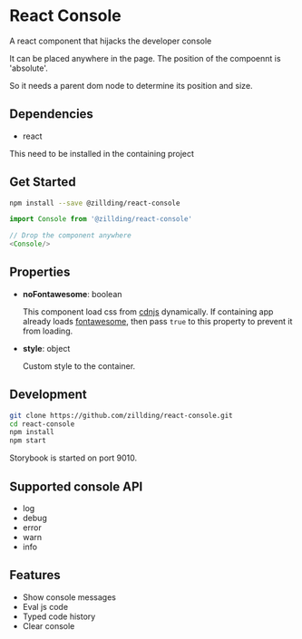 # React Console

A react component that hijacks the developer console

It can be placed anywhere in the page. The position of the compoennt is 'absolute'.

So it needs a parent dom node to determine its position and size.

## Dependencies

+ react

This need to be installed in the containing project

## Get Started

```bash
npm install --save @zillding/react-console
```

```js
import Console from '@zillding/react-console'

// Drop the component anywhere
<Console/>
```

## Properties

+ **noFontawesome**: boolean

  This component load css from [cdnjs](https://cdnjs.com/) dynamically. If containing app already
loads [fontawesome](http://fontawesome.io/get-started/), then pass `true` to this property to prevent
it from loading.

+ **style**: object

  Custom style to the container.

## Development

```bash
git clone https://github.com/zillding/react-console.git
cd react-console
npm install
npm start
```

Storybook is started on port 9010.

## Supported console API

+ log
+ debug
+ error
+ warn
+ info

## Features

+ Show console messages
+ Eval js code
+ Typed code history
+ Clear console
